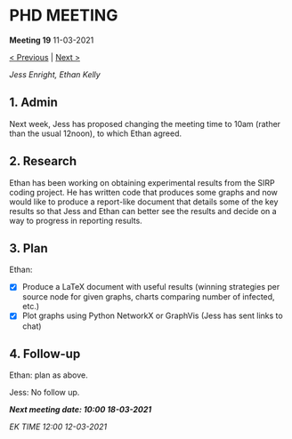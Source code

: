 # PHD MEETING

__Meeting 19__
11-03-2021

[< Previous](../03-21/18_04-03-21.md) | [Next >](../03-21/20_18-03-21.md)

_Jess Enright,_
_Ethan Kelly_


## 1. Admin

Next week, Jess has proposed changing the meeting time to 10am (rather than the usual 12noon), to which Ethan agreed.


## 2. Research

Ethan has been working on obtaining experimental results from the SIRP coding project. He has written code that produces some graphs and now would like to produce a report-like document that details some of the key results so that Jess and Ethan can better see the results and decide on a way to progress in reporting results.


## 3. Plan
Ethan: 
* [x] Produce a LaTeX document with useful results (winning strategies per source node for given graphs, charts comparing number of infected, etc.)
* [x] Plot graphs using Python NetworkX or GraphVis (Jess has sent links to chat)

## 4. Follow-up

Ethan: plan as above.

Jess: No follow up.


**_Next meeting date: 10:00 18-03-2021_**



_EK TIME 12:00 12-03-2021_
